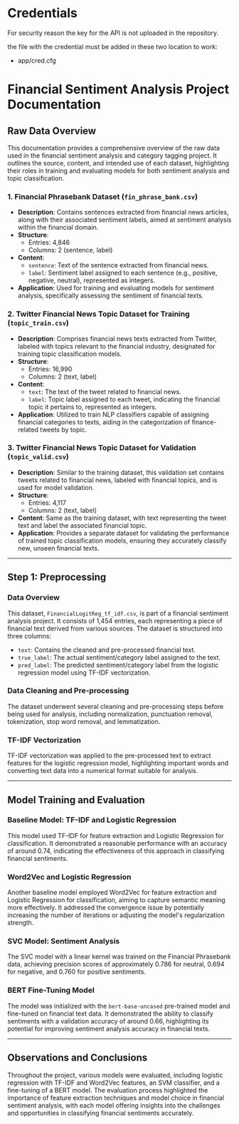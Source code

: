 # Credentials

For security reason the key for the API is not uploaded in the repository.

the file with the credential must be added in these two location to work:

- app/cred.cfg


# Financial Sentiment Analysis Project Documentation

## Raw Data Overview

This documentation provides a comprehensive overview of the raw data used in the financial sentiment analysis and category tagging project. It outlines the source, content, and intended use of each dataset, highlighting their roles in training and evaluating models for both sentiment analysis and topic classification.

### 1. Financial Phrasebank Dataset (`fin_phrase_bank.csv`)

- **Description**: Contains sentences extracted from financial news articles, along with their associated sentiment labels, aimed at sentiment analysis within the financial domain.
- **Structure**:
  - Entries: 4,846
  - Columns: 2 (sentence, label)
- **Content**:
  - `sentence`: Text of the sentence extracted from financial news.
  - `label`: Sentiment label assigned to each sentence (e.g., positive, negative, neutral), represented as integers.
- **Application**: Used for training and evaluating models for sentiment analysis, specifically assessing the sentiment of financial texts.

### 2. Twitter Financial News Topic Dataset for Training (`topic_train.csv`)

- **Description**: Comprises financial news texts extracted from Twitter, labeled with topics relevant to the financial industry, designated for training topic classification models.
- **Structure**:
  - Entries: 16,990
  - Columns: 2 (text, label)
- **Content**:
  - `text`: The text of the tweet related to financial news.
  - `label`: Topic label assigned to each tweet, indicating the financial topic it pertains to, represented as integers.
- **Application**: Utilized to train NLP classifiers capable of assigning financial categories to texts, aiding in the categorization of finance-related tweets by topic.

### 3. Twitter Financial News Topic Dataset for Validation (`topic_valid.csv`)

- **Description**: Similar to the training dataset, this validation set contains tweets related to financial news, labeled with financial topics, and is used for model validation.
- **Structure**:
  - Entries: 4,117
  - Columns: 2 (text, label)
- **Content**: Same as the training dataset, with text representing the tweet text and label the associated financial topic.
- **Application**: Provides a separate dataset for validating the performance of trained topic classification models, ensuring they accurately classify new, unseen financial texts.

---

## Step 1: Preprocessing

### Data Overview

This dataset, `FinancialLogitReg_tf_idf.csv`, is part of a financial sentiment analysis project. It consists of 1,454 entries, each representing a piece of financial text derived from various sources. The dataset is structured into three columns:

- `text`: Contains the cleaned and pre-processed financial text.
- `true_label`: The actual sentiment/category label assigned to the text.
- `pred_label`: The predicted sentiment/category label from the logistic regression model using TF-IDF vectorization.

### Data Cleaning and Pre-processing

The dataset underwent several cleaning and pre-processing steps before being used for analysis, including normalization, punctuation removal, tokenization, stop word removal, and lemmatization.

### TF-IDF Vectorization

TF-IDF vectorization was applied to the pre-processed text to extract features for the logistic regression model, highlighting important words and converting text data into a numerical format suitable for analysis.

---

## Model Training and Evaluation

### Baseline Model: TF-IDF and Logistic Regression

This model used TF-IDF for feature extraction and Logistic Regression for classification. It demonstrated a reasonable performance with an accuracy of around 0.74, indicating the effectiveness of this approach in classifying financial sentiments.

### Word2Vec and Logistic Regression

Another baseline model employed Word2Vec for feature extraction and Logistic Regression for classification, aiming to capture semantic meaning more effectively. It addressed the convergence issue by potentially increasing the number of iterations or adjusting the model's regularization strength.

### SVC Model: Sentiment Analysis

The SVC model with a linear kernel was trained on the Financial Phrasebank data, achieving precision scores of approximately 0.786 for neutral, 0.694 for negative, and 0.760 for positive sentiments.

### BERT Fine-Tuning Model

The model was initialized with the `bert-base-uncased` pre-trained model and fine-tuned on financial text data. It demonstrated the ability to classify sentiments with a validation accuracy of around 0.66, highlighting its potential for improving sentiment analysis accuracy in financial texts.

---

## Observations and Conclusions

Throughout the project, various models were evaluated, including logistic regression with TF-IDF and Word2Vec features, an SVM classifier, and a fine-tuning of a BERT model. The evaluation process highlighted the importance of feature extraction techniques and model choice in financial sentiment analysis, with each model offering insights into the challenges and opportunities in classifying financial sentiments accurately.


